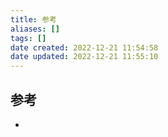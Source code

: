 ```yaml
---
title: 参考
aliases: []
tags: []
date created: 2022-12-21 11:54:58
date updated: 2022-12-21 11:55:10
---
```


## 参考

- 